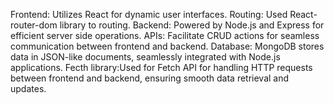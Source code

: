 Frontend: Utilizes React for dynamic user interfaces.
Routing: Used React-router-dom library to routing.
Backend: Powered by Node.js and Express for efficient server side operations.
APIs: Facilitate CRUD actions for seamless communication between frontend and backend.
Database: MongoDB stores data in JSON-like documents, seamlessly integrated with Node.js applications.
Fecth library:Used for Fetch API  for handling HTTP requests between frontend and backend, ensuring smooth data retrieval and updates.
